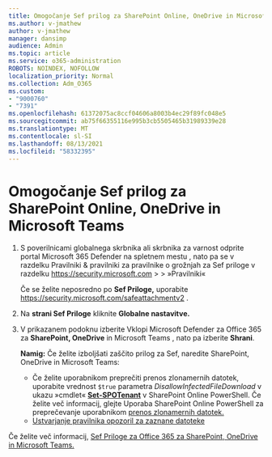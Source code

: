 ```yaml
---
title: Omogočanje Sef prilog za SharePoint Online, OneDrive in Microsoft Teams
ms.author: v-jmathew
author: v-jmathew
manager: dansimp
audience: Admin
ms.topic: article
ms.service: o365-administration
ROBOTS: NOINDEX, NOFOLLOW
localization_priority: Normal
ms.collection: Adm_O365
ms.custom:
- "9000760"
- "7391"
ms.openlocfilehash: 61372075ac8ccf04606a8003b4ec29f89fc048e5
ms.sourcegitcommit: ab75f66355116e995b3cb5505465b31989339e28
ms.translationtype: MT
ms.contentlocale: sl-SI
ms.lasthandoff: 08/13/2021
ms.locfileid: "58332395"
---
```

# <a name="enable-safe-attachments-for-sharepoint-online-onedrive-and-microsoft-teams"></a>Omogočanje Sef prilog za SharePoint Online, OneDrive in Microsoft Teams

1. S poverilnicami globalnega skrbnika ali skrbnika za varnost odprite portal Microsoft 365 Defender na spletnem mestu , nato pa se v razdelku Pravilniki & pravilniki za pravilnike o grožnjah za Sef priloge v razdelku <https://security.microsoft.com>  \>  \>  »Pravilniki« 

   Če se želite neposredno po **Sef Priloge,** uporabite <https://security.microsoft.com/safeattachmentv2> .

2. Na **strani Sef Priloge** kliknite **Globalne nastavitve.**
3. V prikazanem podoknu izberite Vklopi Microsoft Defender za Office 365 za **SharePoint, OneDrive** in Microsoft Teams , nato pa izberite **Shrani**.

    **Namig:** Če želite izboljšati zaščito prilog za Sef, naredite SharePoint, OneDrive in Microsoft Teams:
    - Če želite uporabnikom preprečiti prenos zlonamernih datotek, uporabite vrednost `$true` parametra *DisallowInfectedFileDownload* v ukazu »cmdlet« **[Set-SPOTenant](https://docs.microsoft.com/powershell/module/sharepoint-online/Set-SPOTenant)** v SharePoint Online PowerShell. Če želite več informacij, glejte Uporaba SharePoint Online PowerShell za preprečevanje uporabnikom [prenos zlonamernih datotek.](https://docs.microsoft.com/microsoft-365/security/office-365-security/turn-on-mdo-for-spo-odb-and-teams#step-2-recommended-use-sharepoint-online-powershell-to-prevent-users-from-downloading-malicious-files)
    - [Ustvarjanje pravilnika opozoril za zaznane datoteke](https://docs.microsoft.com/microsoft-365/security/office-365-security/turn-on-mdo-for-spo-odb-and-teams#step-3-recommended-use-the-microsoft-365-defender-portal-to-create-an-alert-policy-for-detected-files)

Če želite več informacij, [Sef Priloge za Office 365 za SharePoint, OneDrive in Microsoft Teams.](https://go.microsoft.com/fwlink/?linkid=2092041)
